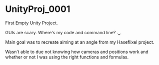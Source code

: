 # UnityProj_0001

First Empty Unity Project.

GUIs are scary. Where's my code and command line? ._.

Main goal was to recreate aiming at an angle from my Haxeflixel project.

Wasn’t able to due not knowing how cameras and positions work and whether or not
I was using the right functions and formulas.
